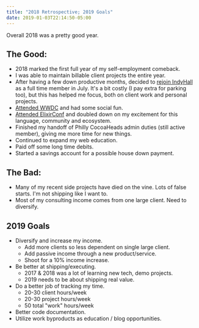 ```yaml
---
title: "2018 Retrospective; 2019 Goals"
date: 2019-01-03T22:14:50-05:00
---
```


Overall 2018 was a pretty good year.

## The Good:

- 2018 marked the first full year of my self-employment comeback.
- I was able to maintain billable client projects the entire year.
- After having a few down productive months, decided to [rejoin IndyHall](http://mikezornek.com/posts/2018/7/back-to-full-time-at-indyhall/) as a full time member in July. It's a bit costly (I pay extra for parking too), but this has helped me focus, both on client work and personal projects.
- [Attended WWDC](http://mikezornek.com/posts/2018/6/wwdc-2018-social-recap/) and had some social fun.
- [Attended ElixirConf](http://mikezornek.com/posts/2018/9/elixirconf-2018-notes/) and doubled down on my excitement for this language, community and ecosystem.
- Finished my handoff of Philly CocoaHeads admin duties (still active member), giving me more time for new things.
- Continued to expand my web education.
- Paid off some long time debits.
- Started a savings account for a possible house down payment.

## The Bad:

- Many of my recent side projects have died on the vine. Lots of false starts. I'm not shipping like I want to.
- Most of my consulting income comes from one large client. Need to diversify.

## 2019 Goals

- Diversify and increase my income.
  - Add more clients so less dependent on single large client.
  - Add passive income through a new product/service.
  - Shoot for a 10% income increase.
- Be better at shipping/executing.
  - 2017 & 2018 was a lot of learning new tech, demo projects.
  - 2019 needs to be about shipping real value.
- Do a better job of tracking my time.
  - 20-30 client hours/week
  - 20-30 project hours/week
  - 50 total "work" hours/week
- Better code documentation.
- Utilize work byproducts as education / blog opportunities.
